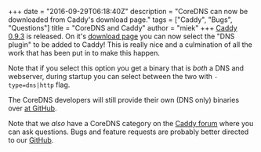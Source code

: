 +++
date = "2016-09-29T06:18:40Z"
description = "CoreDNS can now be downloaded from Caddy's download page."
tags = ["Caddy", "Bugs", "Questions"]
title = "CoreDNS and Caddy"
author = "miek"
+++
[Caddy 0.9.3](https://forum.caddyserver.com/t/caddy-0-9-3-released/725) is released.  On it's
[download page](https://caddyserver.com/download) you can now select the "DNS plugin" to be added
to Caddy! This is really nice and a culmination of all the work that has been put in to make this
happen.

Note that if you select this option you get a binary that is *both* a DNS and webserver, during
startup you can select between the two with `-type=dns|http` flag.

The CoreDNS developers will still provide their own (DNS only) binaries over [at
GitHub](https://github.com/coredns/coredns/releases).

Note that we *also* have a CoreDNS category on the [Caddy
forum](https://forum.caddyserver.com/c/coredns) where you can ask questions. Bugs and feature
requests are probably better directed to our [GitHub](https://github.com/coredns/coredns).
